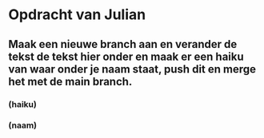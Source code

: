 # Opdracht van Julian

## Maak een nieuwe branch aan en verander de tekst de tekst hier onder en maak er een haiku van waar onder je naam staat, push dit en merge het met de main branch.

### (haiku)
### (naam)